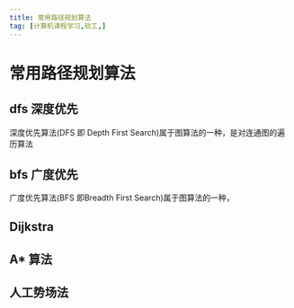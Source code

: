 ```yaml
---
title: 常用路径规划算法
tag: [计算机课程学习,软工,]
---
```

# 常用路径规划算法

## dfs 深度优先

深度优先算法(DFS 即 Depth First Search)属于图算法的一种，是对连通图的遍历算法

## bfs 广度优先

广度优先算法(BFS 即Breadth First Search)属于图算法的一种，

## Dijkstra 

## A* 算法

## 人工势场法

